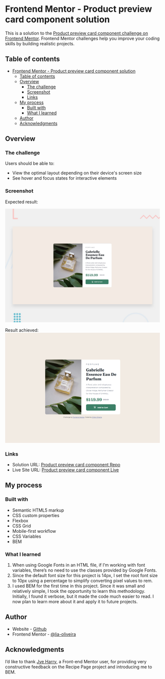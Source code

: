 # Frontend Mentor - Product preview card component solution

This is a solution to the [Product preview card component challenge on Frontend Mentor](https://www.frontendmentor.io/challenges/product-preview-card-component-GO7UmttRfa). Frontend Mentor challenges help you improve your coding skills by building realistic projects.

## Table of contents

- [Frontend Mentor - Product preview card component solution](#frontend-mentor---product-preview-card-component-solution)
  - [Table of contents](#table-of-contents)
  - [Overview](#overview)
    - [The challenge](#the-challenge)
    - [Screenshot](#screenshot)
    - [Links](#links)
  - [My process](#my-process)
    - [Built with](#built-with)
    - [What I learned](#what-i-learned)
  - [Author](#author)
  - [Acknowledgments](#acknowledgments)


## Overview

### The challenge

Users should be able to:

- View the optimal layout depending on their device's screen size
- See hover and focus states for interactive elements

### Screenshot

Expected result:

![](./solution/desktop-preview.jpg)

Result achieved:
![](./solution/desktop-solution.png)


### Links

- Solution URL: [Product preview card component Repo](https://github.com/lia-oliveira/fm-product-preview-card-component)
- Live Site URL: [Product preview card component Live](https://fm-product-preview-card-component-theta.vercel.app/)

## My process

### Built with

- Semantic HTML5 markup
- CSS custom properties
- Flexbox
- CSS Grid
- Mobile-first workflow
- CSS Variables
- BEM


### What I learned
1. When using Google Fonts in an HTML file, if I’m working with font variables, there’s no need to use the classes provided by Google Fonts.
2. Since the default font size for this project is 14px, I set the root font size to 10px using a percentage to simplify converting pixel values to rem.
3. I used BEM for the first time in this project. Since it was small and relatively simple, I took the opportunity to learn this methodology. Initially, I found it verbose, but it made the code much easier to read. I now plan to learn more about it and apply it to future projects.

## Author

- Website - [Github](https://github.com/lia-oliveira)
- Frontend Mentor - [@lia-oliveira](https://www.frontendmentor.io/profile/lia-oliveira)


## Acknowledgments

I’d like to thank [Jye Harry](https://www.frontendmentor.io/profile/jyeharry), a Front-end Mentor user, for providing very constructive feedback on the Recipe Page project and introducing me to BEM.